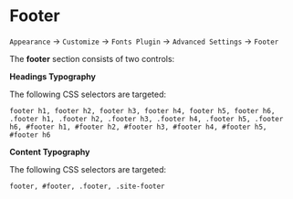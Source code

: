 # Footer

`Appearance` → `Customize` → `Fonts Plugin` → `Advanced Settings` → `Footer`

The **footer** section consists of two controls:

**Headings Typography**

The following CSS selectors are targeted:

```
footer h1, footer h2, footer h3, footer h4, footer h5, footer h6, .footer h1, .footer h2, .footer h3, .footer h4, .footer h5, .footer h6, #footer h1, #footer h2, #footer h3, #footer h4, #footer h5, #footer h6
```

**Content Typography**

The following CSS selectors are targeted:

```
footer, #footer, .footer, .site-footer
```
